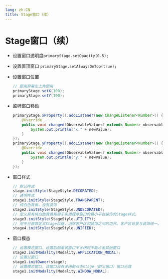```yaml
---
lang: zh-CN
title: Stage窗口（续）
---
```



# Stage窗口（续）

* 设置窗口透明度`primaryStage.setOpacity(0.5);`

* 设置置顶窗口 `primaryStage.setAlwaysOnTop(true);`

* 设置窗口位置
  
    ```java
    // 距离屏幕左上角距离
    primaryStage.setX(100);  
    primaryStage.setY(100);
    ```

* 监听窗口移动
  
    ```java
    primaryStage.xProperty().addListener(new ChangeListener<Number>() {  
        @Override  
        public void changed(ObservableValue<? extends Number> observable, Number oldValue, Number newValue) {  
            System.out.println("x:" + newValue);  
        }  
    });  
    primaryStage.yProperty().addListener(new ChangeListener<Number>() {  
        @Override  
        public void changed(ObservableValue<? extends Number> observable, Number oldValue, Number newValue) {  
            System.out.println("y:" + newValue);  
        }  
    });
    ```

* 窗口样式
     ```java
    // 默认样式  
    stage.initStyle(StageStyle.DECORATED);
    // 透明样式  
    stage1.initStyle(StageStyle.TRANSPARENT);
    // 纯白色背景，没有装饰  
    stage2.initStyle(StageStyle.UNDECORATED);
    // 定义具有纯白色背景和用于实用程序窗口的最小平台装饰的Stage样式。
    stage3.initStyle(StageStyle.UTILITY);
    // 用平台装饰定义Stage风格，消除客户区和装饰之间的边界。客户区背景与装饰统一。
    stage4.initStyle(StageStyle.UNIFIED);
     ```

* 窗口模态
  
    ```java
    // 设置模态窗口，设置后如果该窗口不关闭则不能点击其他窗口
    stage2.initModality(Modality.APPLICATION_MODAL);
    // 设置父窗口
    stage1.initOwner(stage);  
    // 设置模态窗口，该窗口没有关闭前点击stage（即父窗口）窗口无效
    stage1.initModality(Modality.WINDOW_MODAL);
    ```
